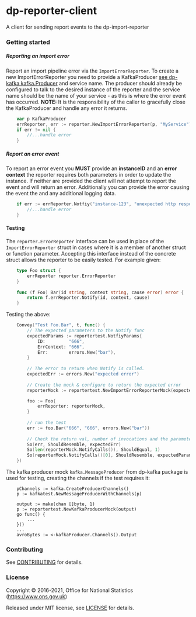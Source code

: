 dp-reporter-client
================

A client for sending report events to the dp-import-reporter

### Getting started
##### Reporting an import error
Report an import pipeline error via the `ImportErrorReporter`. To create a new ImportErrorReporter you need to provide a
 KafkaProducer [see dp-kafka kafka.Producer](https://github.com/ONSdigital/dp-kafka/blob/master/producer.go) and service
  name. The producer should already be configured to talk to the desired instance of the reporter and the service name 
  should be the name of your service - as this is where the error event has occurred. __NOTE:__ It is the responsibility
   of the caller to gracefully close the KafkaProducer and handle any error it returns.
```go
	var p KafkaProducer
	errReporter, err := reporter.NewImportErrorReporter(p, "MyService")
	if err != nil {
		//...handle error
	}
``` 
##### Report an error event
To report an error event you __MUST__ provide an __instanceID__ and an __error context__ the reporter requires 
both parameters in order to update the instance. If neither are provided the client will not attempt to report the 
event and will return an error. Additionally you can provide the error causing the event the and any additional 
logging data.
```go
    if err := errReporter.Notfiy("instance-123", "unexpected http response status", err); err != nil {
        //...handle error
    }
```
#### Testing
The `reporter.ErrorReporter` interface can be used in place of the `ImportErrorReporter` struct in cases where it is a
member of another struct or function parameter. Accepting this interface instead of the concrete struct allows the 
reporter to be easily tested. For example given:
```go
    type Foo struct {
        errReporter reporter.ErrorReporter
    }
    
    func (f Foo) Bar(id string, context string, cause error) error {
        return f.errReporter.Notify(id, context, cause)
    }
``` 

Testing the above:

```go
	Convey("Test Foo.Bar", t, func() {
		// The expected parameters to the Notify func
		expectedParams := reportertest.NotfiyParams{
			ID:         "666",
			ErrContext: "666",
			Err:        errors.New("bar"),
		}
 
		// The error to return when Notify is called.
		expectedErr := errors.New("expected error")
  
		// Create the mock & configure to return the expected error
		reporterMock := reportertest.NewImportErrorReporterMock(expectedErr)

		foo := Foo{
			errReporter: reporterMock,
		}
		
		// run the test
		err := foo.Bar("666", "666", errors.New("bar"))
 
		// Check the return val, number of invocations and the parameters supplied to Notify
		So(err, ShouldResemble, expectedErr)
		So(len(reporterMock.NotifyCalls()), ShouldEqual, 1)
		So(reporterMock.NotifyCalls()[0], ShouldResemble, expectedParams)
	})
```
The kafka producer mock `kafka.MessageProducer` from dp-kafka package is used for testing, creating the channels if the test requires it:
```
	pChannels := kafka.CreateProducerChannels()
	p := kafkatest.NewMessageProducerWithChannels(p)

    output := make(chan []byte, 1)
    p := reportertest.NewKafkaProducerMock(output)
	go func() {
		...
	}()
    ...
	avroBytes := <-kafkaProducer.Channels().Output
```
### Contributing

See [CONTRIBUTING](CONTRIBUTING.md) for details.

### License

Copyright © 2016-2021, Office for National Statistics (https://www.ons.gov.uk)

Released under MIT license, see [LICENSE](LICENSE.md) for details.
